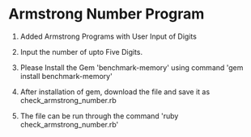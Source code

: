 # Armstrong Number Program

1. Added Armstrong Programs with User Input of Digits

2. Input the number of upto Five Digits.

3. Please Install the Gem 'benchmark-memory' using command 'gem install benchmark-memory'

4. After installation of gem, download the file and save it as check_armstrong_number.rb
 
5. The file can be run through the command 'ruby check_armstrong_number.rb'